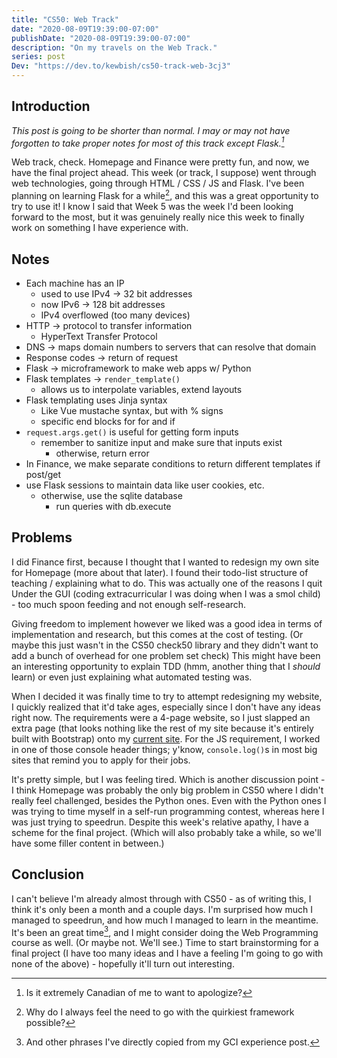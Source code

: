 ```yaml
---
title: "CS50: Web Track"
date: "2020-08-09T19:39:00-07:00"
publishDate: "2020-08-09T19:39:00-07:00"
description: "On my travels on the Web Track."
series: post
Dev: "https://dev.to/kewbish/cs50-track-web-3cj3"
---
```


## Introduction
*This post is going to be shorter than normal. I may or may not have forgotten to take proper notes for most of this track except Flask.[^1]*

Web track, check. Homepage and Finance were pretty fun, and now, we have the final project ahead. This week (or track, I suppose) went through web technologies, going through HTML / CSS / JS and Flask. I've been planning on learning Flask for a while[^2], and this was a great opportunity to try to use it! I know I said that Week 5 was the week I'd been looking forward to the most, but it was genuinely really nice this week to finally work on something I have experience with.

## Notes
- Each machine has an IP
    - used to use IPv4 -> 32 bit addresses
    - now IPv6 -> 128 bit addresses
    - IPv4 overflowed (too many devices)
- HTTP -> protocol to transfer information
    - HyperText Transfer Protocol
- DNS -> maps domain numbers to servers that can resolve that domain
- Response codes -> return of request
- Flask -> microframework to make web apps w/ Python
- Flask templates -> `render_template()`
    - allows us to interpolate variables, extend layouts
- Flask templating uses Jinja syntax
    - Like Vue mustache syntax, but with % signs
    - specific end blocks for for and if
- `request.args.get()` is useful for getting form inputs
    - remember to sanitize input and make sure that inputs exist
        - otherwise, return error
- In Finance, we make separate conditions to return different templates if post/get
- use Flask sessions to maintain data like user cookies, etc.
    - otherwise, use the sqlite database
        - run queries with db.execute

## Problems
I did Finance first, because I thought that I wanted to redesign my own site for Homepage (more about that later). I found their todo-list structure of teaching / explaining what to do. This was actually one of the reasons I quit Under the GUI (coding extracurricular I was doing when I was a smol child) - too much spoon feeding and not enough self-research.

Giving freedom to implement however we liked was a good idea in terms of implementation and research, but this comes at the cost of testing. (Or maybe this just wasn't in the CS50 check50 library and they didn't want to add a bunch of overhead for one problem set check) This might have been an interesting opportunity to explain TDD (hmm, another thing that I *should* learn) or even just explaining what automated testing was.

When I decided it was finally time to try to attempt redesigning my website, I quickly realized that it'd take ages, especially since I don't have any ideas right now. The requirements were a 4-page website, so I just slapped an extra page (that looks nothing like the rest of my site because it's entirely built with Bootstrap) onto my [current site](https://kewbish.github.io). For the JS requirement, I worked in one of those console header things; y'know, `console.log()`s in most big sites that remind you to apply for their jobs.

It's pretty simple, but I was feeling tired. Which is another discussion point - I think Homepage was probably the only big problem in CS50 where I didn't really feel challenged, besides the Python ones. Even with the Python ones I was trying to time myself in a self-run programming contest, whereas here I was just trying to speedrun. Despite this week's relative apathy, I have a scheme for the final project. (Which will also probably take a while, so we'll have some filler content in between.)

## Conclusion
I can't believe I'm already almost through with CS50 - as of writing this, I think it's only been a month and a couple days. I'm surprised how much I managed to speedrun, and how much I managed to learn in the meantime. It's been an great time[^3], and I might consider doing the Web Programming course as well. (Or maybe not. We'll see.) Time to start brainstorming for a final project (I have too many ideas and I have a feeling I'm going to go with none of the above) - hopefully it'll turn out interesting.

[^1]: Is it extremely Canadian of me to want to apologize?

[^2]: Why do I always feel the need to go with the quirkiest framework possible?

[^3]: And other phrases I've directly copied from my GCI experience post.
